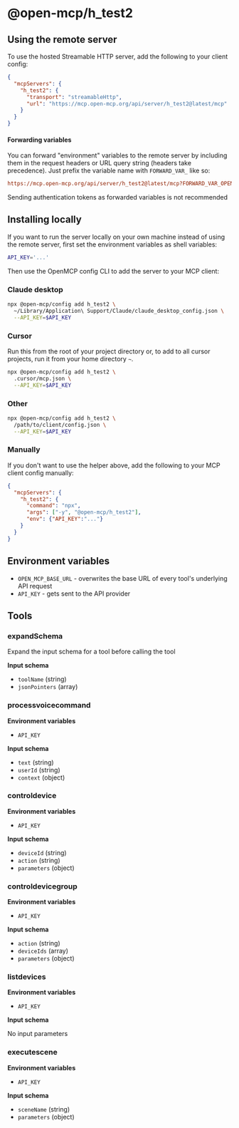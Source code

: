 # @open-mcp/h_test2

## Using the remote server

To use the hosted Streamable HTTP server, add the following to your client config:

```json
{
  "mcpServers": {
    "h_test2": {
      "transport": "streamableHttp",
      "url": "https://mcp.open-mcp.org/api/server/h_test2@latest/mcp"
    }
  }
}
```

#### Forwarding variables

You can forward "environment" variables to the remote server by including them in the request headers or URL query string (headers take precedence). Just prefix the variable name with `FORWARD_VAR_` like so:

```ini
https://mcp.open-mcp.org/api/server/h_test2@latest/mcp?FORWARD_VAR_OPEN_MCP_BASE_URL=https%3A%2F%2Fapi.example.com
```

<Callout title="Security" type="warn">
  Sending authentication tokens as forwarded variables is not recommended
</Callout>

## Installing locally

If you want to run the server locally on your own machine instead of using the remote server, first set the environment variables as shell variables:

```bash
API_KEY='...'
```

Then use the OpenMCP config CLI to add the server to your MCP client:

### Claude desktop

```bash
npx @open-mcp/config add h_test2 \
  ~/Library/Application\ Support/Claude/claude_desktop_config.json \
  --API_KEY=$API_KEY
```

### Cursor

Run this from the root of your project directory or, to add to all cursor projects, run it from your home directory `~`.

```bash
npx @open-mcp/config add h_test2 \
  .cursor/mcp.json \
  --API_KEY=$API_KEY
```

### Other

```bash
npx @open-mcp/config add h_test2 \
  /path/to/client/config.json \
  --API_KEY=$API_KEY
```

### Manually

If you don't want to use the helper above, add the following to your MCP client config manually:

```json
{
  "mcpServers": {
    "h_test2": {
      "command": "npx",
      "args": ["-y", "@open-mcp/h_test2"],
      "env": {"API_KEY":"..."}
    }
  }
}
```

## Environment variables

- `OPEN_MCP_BASE_URL` - overwrites the base URL of every tool's underlying API request
- `API_KEY` - gets sent to the API provider

## Tools

### expandSchema

Expand the input schema for a tool before calling the tool

**Input schema**

- `toolName` (string)
- `jsonPointers` (array)

### processvoicecommand

**Environment variables**

- `API_KEY`

**Input schema**

- `text` (string)
- `userId` (string)
- `context` (object)

### controldevice

**Environment variables**

- `API_KEY`

**Input schema**

- `deviceId` (string)
- `action` (string)
- `parameters` (object)

### controldevicegroup

**Environment variables**

- `API_KEY`

**Input schema**

- `action` (string)
- `deviceIds` (array)
- `parameters` (object)

### listdevices

**Environment variables**

- `API_KEY`

**Input schema**

No input parameters

### executescene

**Environment variables**

- `API_KEY`

**Input schema**

- `sceneName` (string)
- `parameters` (object)
